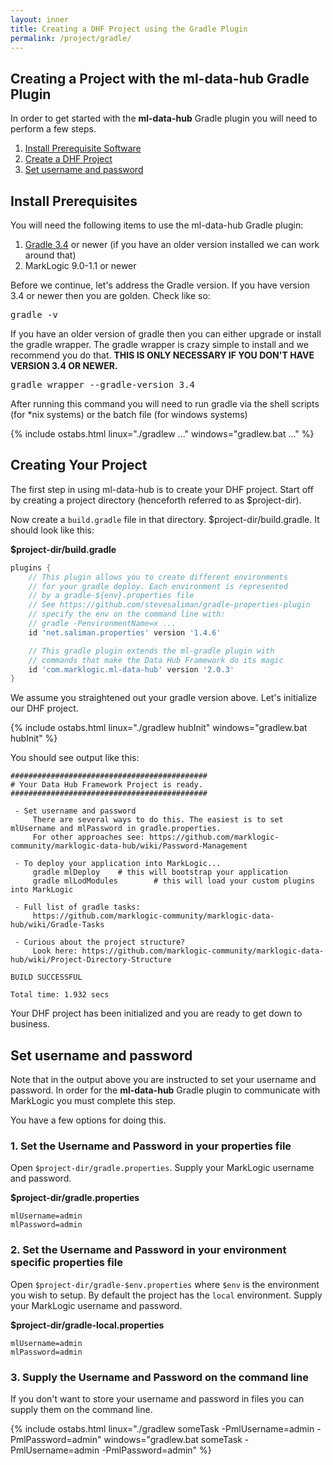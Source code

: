 ```yaml
---
layout: inner
title: Creating a DHF Project using the Gradle Plugin
permalink: /project/gradle/
---
```


## Creating a Project with the ml-data-hub Gradle Plugin
In order to get started with the **ml-data-hub** Gradle plugin you will need to perform a few steps.

1. [Install Prerequisite Software](#install-prerequisites)
1. [Create a DHF Project](#creating-your-project)
1. [Set username and password](#set-username-and-password)

## Install Prerequisites
You will need the following items to use the ml-data-hub Gradle plugin:
1. [Gradle 3.4](https://gradle.org/) or newer (if you have an older version installed we can work around that)
1. MarkLogic 9.0-1.1 or newer

Before we continue, let's address the Gradle version. If you have version 3.4 or newer then you are golden. Check like so:

<pre class="cmdline">
gradle -v
</pre>

If you have an older version of gradle then you can either upgrade or install the gradle wrapper. The gradle wrapper is crazy simple to install and we recommend you do that. **THIS IS ONLY NECESSARY IF YOU DON'T HAVE VERSION 3.4 OR NEWER.**

<pre class="cmdline">
gradle wrapper --gradle-version 3.4
</pre>

After running this command you will need to run gradle via the shell scripts (for *nix systems) or the batch file (for windows systems)

{% include ostabs.html linux="./gradlew ..." windows="gradlew.bat ..." %}

## Creating Your Project
The first step in using ml-data-hub is to create your DHF project. Start off by creating a project directory (henceforth referred to as $project-dir).

Now create a `build.gradle` file in that directory. $project-dir/build.gradle. It should look like this:

**$project-dir/build.gradle**
```groovy
plugins {
    // This plugin allows you to create different environments
    // for your gradle deploy. Each environment is represented
    // by a gradle-${env}.properties file
    // See https://github.com/stevesaliman/gradle-properties-plugin
    // specify the env on the command line with:
    // gradle -PenvironmentName=x ...
    id 'net.saliman.properties' version '1.4.6'

    // This gradle plugin extends the ml-gradle plugin with
    // commands that make the Data Hub Framework do its magic
    id 'com.marklogic.ml-data-hub' version '2.0.3'
}
```

We assume you straightened out your gradle version above. Let's initialize our DHF project.

{% include ostabs.html linux="./gradlew hubInit" windows="gradlew.bat hubInit" %}

You should see output like this:

```
############################################
# Your Data Hub Framework Project is ready.
############################################

 - Set username and password
     There are several ways to do this. The easiest is to set mlUsername and mlPassword in gradle.properties.
     For other approaches see: https://github.com/marklogic-community/marklogic-data-hub/wiki/Password-Management

 - To deploy your application into MarkLogic...
     gradle mlDeploy    # this will bootstrap your application
     gradle mlLodModules        # this will load your custom plugins into MarkLogic

 - Full list of gradle tasks:
     https://github.com/marklogic-community/marklogic-data-hub/wiki/Gradle-Tasks

 - Curious about the project structure?
     Look here: https://github.com/marklogic-community/marklogic-data-hub/wiki/Project-Directory-Structure

BUILD SUCCESSFUL

Total time: 1.932 secs
```

Your DHF project has been initialized and you are ready to get down to business.

## Set username and password
Note that in the output above you are instructed to set your username and password. In order for the **ml-data-hub** Gradle plugin to communicate with MarkLogic you must complete this step.

You have a few options for doing this.

### 1. Set the Username and Password in your properties file
Open `$project-dir/gradle.properties`. Supply your MarkLogic username and password.

**$project-dir/gradle.properties**
```properties
mlUsername=admin
mlPassword=admin
```

### 2. Set the Username and Password in your environment specific properties file
Open `$project-dir/gradle-$env.properties` where `$env` is the environment you wish to setup. By default the project has the `local` environment. Supply your MarkLogic username and password.

**$project-dir/gradle-local.properties**
```properties
mlUsername=admin
mlPassword=admin
```

### 3. Supply the Username and Password on the command line
If you don't want to store your username and password in files you can supply them on the command line.

{% include ostabs.html linux="./gradlew someTask -PmlUsername=admin -PmlPassword=admin" windows="gradlew.bat someTask -PmlUsername=admin -PmlPassword=admin" %}
